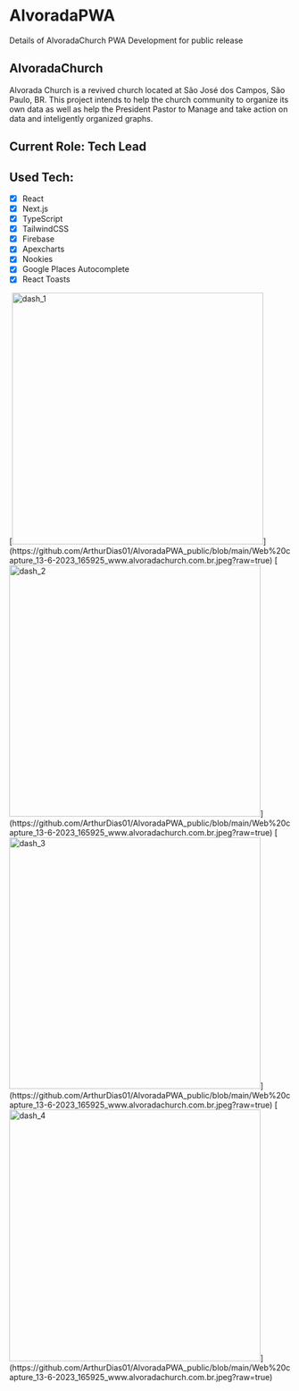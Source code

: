 # AlvoradaPWA
Details of AlvoradaChurch PWA Development for public release

## AlvoradaChurch
Alvorada Church is a revived church located at São José dos Campos, São Paulo, BR.
This project intends to help the church community to organize its own data as well as help the President Pastor to
Manage and take action on data and inteligently organized graphs.

## Current Role: Tech Lead

## Used Tech:
- [x] React
- [x] Next.js
- [x] TypeScript
- [x] TailwindCSS
- [x] Firebase
- [x] Apexcharts
- [x] Nookies
- [x] Google Places Autocomplete
- [x] React Toasts

<div class="row">
  [<img width="450" src="https://github.com/ArthurDias01" alt="dash_1"/>](https://github.com/ArthurDias01/AlvoradaPWA_public/blob/main/Web%20capture_13-6-2023_165925_www.alvoradachurch.com.br.jpeg?raw=true)
  [<img width="450" src="https://github.com/ArthurDias01" alt="dash_2"/>](https://github.com/ArthurDias01/AlvoradaPWA_public/blob/main/Web%20capture_13-6-2023_165925_www.alvoradachurch.com.br.jpeg?raw=true)
  [<img width="450" src="https://github.com/ArthurDias01" alt="dash_3"/>](https://github.com/ArthurDias01/AlvoradaPWA_public/blob/main/Web%20capture_13-6-2023_165925_www.alvoradachurch.com.br.jpeg?raw=true)
  [<img width="450" src="https://github.com/ArthurDias01" alt="dash_4"/>](https://github.com/ArthurDias01/AlvoradaPWA_public/blob/main/Web%20capture_13-6-2023_165925_www.alvoradachurch.com.br.jpeg?raw=true)
</div>
